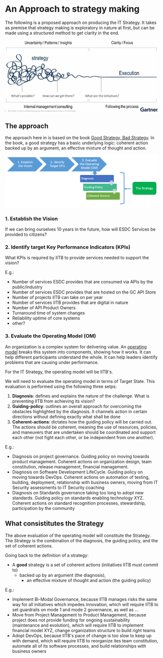 # An Approach to strategy making
The following is a proposed approach on producing the IT Strategy. It takes as premise that strategy making is exploratory in nature at first, but can be made using a structured method to get clarity in the end.


![Strategy for a strategy](img/StrategyForStrategy.png)

## The approach

the approach here in is based on the book [Good Strategy, Bad Strategy](http://goodbadstrategy.com/about-the-book/). In the book, a good strategy has a basic underlying logic: coherent action backed up by an argument, an effective mixture of thought and action. 

![Approach to Strategy making](img/StrategyMakingApproach.png)

### 1. Establish the Vision

If we can bring ourselves 10 years in the future, how will ESDC Services be provided to citizens?

### 2. Identify target Key Performance Indicators (KPIs)
What KPIs is required by IITB to provide services needed to support the vision?

E.g.:
- Number of services ESDC provides that are consumed via APIs by the public/industry
- Number of services ESDC provides that are hosted on the GC API Store
- Number of projects IITB can take on per year
- Number of services IITB provides that are digital in nature 
- Number of API Product Owners
- Turnaround time of system changes
- Reliability uptime of core systems
- other?


### 3. Evaluate the Operating Model (OM)
An organization is a complex system for delivering value. An [operating model](https://en.wikipedia.org/wiki/Operating_model) breaks this system into components, showing how it works. It can help different participants understand the whole. It can help leaders identify problems that are causing under performance.

For the IT Strategy, the operating model will be IITB's.

We will need to evaluate the operating model in terms of Target State. This evaluation is performed using the following three setps: 
1. **Diagnosis**: defines and explains the nature of the challenge. What is preventing IITB from achieving its vision?
2. **Guiding-policy**: outlines an overall approach for overcoming the obstacles highlighted by the diagnosis. It channels action in certain directions without defining exactly what shall be done
3. **Coherent-actions**: dictates how the guiding policy will be carried out. The actions should be coherent, meaning the use of resources, policies, and maneuvers that are undertaken should be coordinated and support each other (not fight each other, or be independent from one another).

E.g.:
- Diagnosis on project governance. Guiding policy on moving towards product management. Coherent actions on organization design, team constitution, release management, financial management. 
- Diagnosis on Software Development LifeCycle. Guiding policy on moving towards DevOps. Coherent actions on automation of testing, building, deployment, relationship with business owners, moving from IT Security assessments to IT Security coaching
- Diagnosis on Standards governance taking too long to adopt new standards. Guiding policy on standards enabling technology XYZ. Coherent actions on standard recognition processes, stewardship, participation by the community

## What consistitutes the Strategy

The above evaluation of the operating model will constitute the Strategy. The Strategy is the combination of the diagnosis, the guiding policy, and the set of coherent actions.

Going back to the definition of a strategy:

- A **good** strategy is a set of coherent actions (initiatives IITB must commit to)
    - backed up by an argument (the diagnosis), 
        - an effective mixture of thought and action (the guiding policy)


E.g.:
- Implement Bi-Modal Governance, because IITB manages risks the same way for all initiatives which impedes innovation, which will require IITB to set guardrails on mode 1 and mode 2 governance, as well as ...
- Move from Project Management to Product Management, because project does not provide funding for ongoing sustainability (maintenance and evolution), which will require IITB to implement financial model XYZ, change organization structure to build right teams
- Adopt DevOps, because IITB's pace of change is too slow to keep up with demand, which will require IITB to reorganize ites team constitution, automate all of its software processes, and build relationships with business owners
